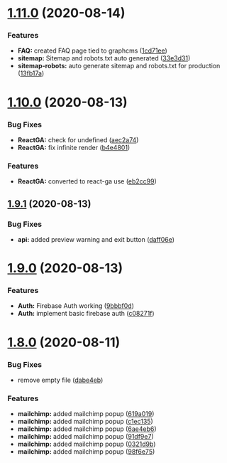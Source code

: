 # [1.11.0](https://github.com/justin-elias/bckstudio-on-zeitnow/compare/v1.10.0...v1.11.0) (2020-08-14)


### Features

* **FAQ:** created FAQ page tied to graphcms ([1cd71ee](https://github.com/justin-elias/bckstudio-on-zeitnow/commit/1cd71ee9dd7818220a7fa903dec47900eaa9ec78))
* **sitemap:** Sitemap and robots.txt auto generated ([33e3d31](https://github.com/justin-elias/bckstudio-on-zeitnow/commit/33e3d31e76525f2215dc13a6a7208dd301ac9c7f))
* **sitemap-robots:** auto generate sitemap and robots.txt for production ([13fb17a](https://github.com/justin-elias/bckstudio-on-zeitnow/commit/13fb17a1d2ce19d360b40ec3a64c4d994b530fff))



# [1.10.0](https://github.com/justin-elias/bckstudio-on-zeitnow/compare/v1.9.1...v1.10.0) (2020-08-13)


### Bug Fixes

* **ReactGA:** check for undefined ([aec2a74](https://github.com/justin-elias/bckstudio-on-zeitnow/commit/aec2a7430636cffd1018f841702473ac702bf2ae))
* **ReactGA:** fix infinite render ([b4e4801](https://github.com/justin-elias/bckstudio-on-zeitnow/commit/b4e48016efb1eb484a792c9baa6014ece1bb4122))


### Features

* **ReactGA:** converted to react-ga use ([eb2cc99](https://github.com/justin-elias/bckstudio-on-zeitnow/commit/eb2cc995aa79c10cc10aa4b26289e324548db01b))



## [1.9.1](https://github.com/justin-elias/bckstudio-on-zeitnow/compare/v1.9.0...v1.9.1) (2020-08-13)


### Bug Fixes

* **api:** added preview warning and exit button ([daff06e](https://github.com/justin-elias/bckstudio-on-zeitnow/commit/daff06e4d9b3290bec89a31eb65f9304baecfeb5))



# [1.9.0](https://github.com/justin-elias/bckstudio-on-zeitnow/compare/v1.8.0...v1.9.0) (2020-08-13)


### Features

* **Auth:** Firebase Auth working ([9bbbf0d](https://github.com/justin-elias/bckstudio-on-zeitnow/commit/9bbbf0d99f548dad40914f6555cff6a94d68262b))
* **Auth:** implement basic firebase auth ([c08271f](https://github.com/justin-elias/bckstudio-on-zeitnow/commit/c08271f5b533c882fbc85f8df0a1a1bae3be80bd))



# [1.8.0](https://github.com/justin-elias/bckstudio-on-zeitnow/compare/v1.7.3...v1.8.0) (2020-08-11)


### Bug Fixes

* remove empty file ([dabe4eb](https://github.com/justin-elias/bckstudio-on-zeitnow/commit/dabe4eb5b334ac12f5236e1a185fce664d858acf))


### Features

* **mailchimp:** added mailchimp popup ([619a019](https://github.com/justin-elias/bckstudio-on-zeitnow/commit/619a0198a1d158e4f1815d1d5ce3ba133b65b94c))
* **mailchimp:** added mailchimp popup ([c1ec135](https://github.com/justin-elias/bckstudio-on-zeitnow/commit/c1ec1357619e78d9aa33feec89c110c09b033fbf))
* **mailchimp:** added mailchimp popup ([6ae4eb6](https://github.com/justin-elias/bckstudio-on-zeitnow/commit/6ae4eb6d4691f484d5d043e27cfdbc62839c9b2d))
* **mailchimp:** added mailchimp popup ([91df9e7](https://github.com/justin-elias/bckstudio-on-zeitnow/commit/91df9e7a531dce6fc97a298760ee8d26a95d5a8e))
* **mailchimp:** added mailchimp popup ([0321d9b](https://github.com/justin-elias/bckstudio-on-zeitnow/commit/0321d9b4f954a4663ddf75992af3b49b760841fd))
* **mailchimp:** added mailchimp popup ([98f6e75](https://github.com/justin-elias/bckstudio-on-zeitnow/commit/98f6e75aebeb9df2652f3deac64e17e021899245))



